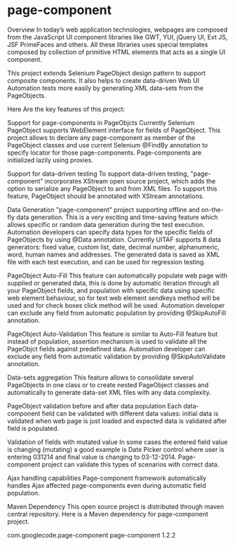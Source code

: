 # page-component
Overview
In today’s web application technologies, webpages are composed from the JavaScript UI component libraries like GWT, YUI, jQuery UI, Ext JS, JSF PrimeFaces and others. All these libraries uses special templates composed by collection of primitive HTML elements that acts as a single UI component.

This project extends Selenium PageObject design pattern to support composite components. It also helps to create data-driven Web UI Automation tests more easily by generating XML data-sets from the PageObjects.

Here Are the key features of this project:

Support for page-components in PageObjcts
Currently Selenium PageObject supports WebElement interface for fields of PageObject. This project allows to declare any page-component as member of the PageObject classes and use current Selenium @FindBy annotation to specify locator for those page-components. Page-components are initialized lazily using proxies.

Support for data-driven testing
To support data-driven testing, "page-component" incorporates XStream open source project, which adds the option to serialize any PageObject to and from XML files. To support this feature, PageObject should be annotated with XStream annotations.

Data Generation
"page-component" project supporting offline and on-the-fly data generation. This is a very exciting and time-saving feature which allows specific or random data generation during the test execution. Automation developers can specify data types for the specific fields of PageObjects by using @Data annotation. Currently UITAF supports 8 data generators: fixed value, custom list, date, decimal number, alphanumeric, word, human names and addresses. The generated data is saved as XML file with each test execution, and can be used for regression testing.

PageObject Auto-Fill
This feature can automatically populate web page with supplied or generated data, this is done by automatic iteration through all your PageObject fields, and population with specific data using specific web element behaviour, so for text web element sendkeys method will be used and for check boxes click method will be used. Automation developer can exclude any field from automatic population by providing @SkipAutoFill annotation.

PageObject Auto-Validation
This feature is similar to Auto-Fill feature but instead of population, assertion mechanism is used to validate all the PageObjct fields against predefined data. Automation developer can exclude any field from automatic validation by providing @SkipAutoValidate annotation.

Data-sets aggregation
This feature allows to consolidate several PageObjects in one class or to create nested PageObject classes and automatically to generate data-set XML files with any data complexity.

PageObject validation before and after data population
Each data-component field can be validated with different data values: initial data is validated when web page is just loaded and expected data is validated after field is populated.

Validation of fields with mutated value
In some cases the entered field value is changing (mutating) a good example is Date Picker control where user is entering 031214 and final value is changing to 03-12-2014. Page-component project can validate this types of scenarios with correct data.

Ajax handling capabilities
Page-component framework automatically handles Ajax affected page-components even during automatic field population.

Maven Dependency
This open source project is distributed through maven central repository. Here is a Maven dependency for page-component project.

<dependency>
    <groupId>com.googlecode.page-component</groupId>
    <artifactId>page-component</artifactId>
    <version>1.2.2</version>
</dependency>

